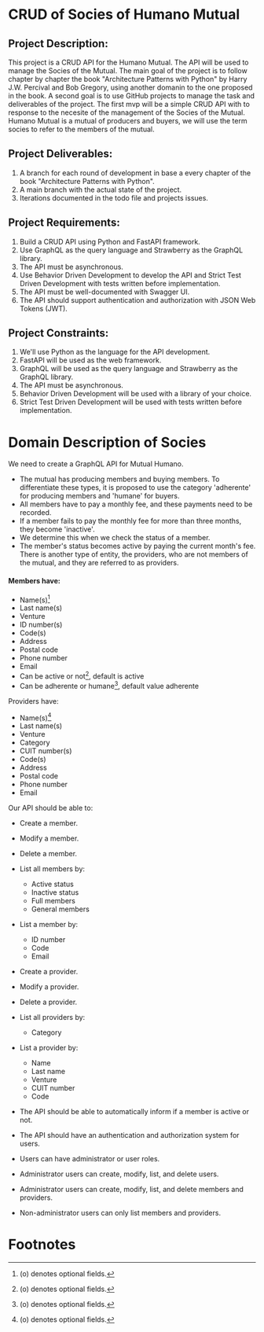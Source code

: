 # CRUD of Socies of Humano Mutual

## Project Description:

This project is a CRUD API for the Humano Mutual. The API will be used to manage the Socies of the Mutual.
The main goal of the project is to follow chapter by chapter the book "Architecture Patterns with Python" by Harry J.W.
Percival and Bob Gregory, using another domanin to the one proposed in the book.
A second goal is to use GitHub projects to manage the task and deliverables of the project.
The first mvp will be a simple CRUD API with to response to the necesite of the management of the Socies of the Mutual.
Humano Mutual is a mutual of producers and buyers, we will use the term socies to refer to the members of the mutual.

## Project Deliverables:

1. A branch for each round of development in base a every chapter of the book "Architecture Patterns with Python".
2. A main branch with the actual state of the project.
3. Iterations documented in the todo file and projects issues.

## Project Requirements:

1. Build a CRUD API using Python and FastAPI framework.
2. Use GraphQL as the query language and Strawberry as the GraphQL library.
3. The API must be asynchronous.
4. Use Behavior Driven Development to develop the API and Strict Test Driven Development with tests written before
   implementation.
5. The API must be well-documented with Swagger UI.
6. The API should support authentication and authorization with JSON Web Tokens (JWT).

## Project Constraints:

1. We'll use Python as the language for the API development.
2. FastAPI will be used as the web framework.
3. GraphQL will be used as the query language and Strawberry as the GraphQL library.
4. The API must be asynchronous.
5. Behavior Driven Development will be used with a library of your choice.
6. Strict Test Driven Development will be used with tests written before implementation.

# Domain Description of Socies

We need to create a GraphQL API for Mutual Humano.

- The mutual has producing members and buying members. To differentiate these types, it is proposed to use the
  category 'adherente' for producing members and 'humane' for buyers.
- All members have to pay a monthly fee, and these payments need to be recorded.
- If a member fails to pay the monthly fee for more than three months, they become 'inactive'.
- We determine this when we check the status of a member.
- The member's status becomes active by paying the current month's fee.
  There is another type of entity, the providers, who are not members of the mutual, and they are referred to as
  providers.

#### Members have:
- Name(s)[^1]
- Last name(s)
- Venture
- ID number(s)
- Code(s)
- Address
- Postal code
- Phone number
- Email
- Can be active or not[^1], default is active
- Can be adherente or humane[^1], default value adherente

Providers have:

- Name(s)[^1]
- Last name(s)
- Venture
- Category
- CUIT number(s)
- Code(s)
- Address
- Postal code
- Phone number
- Email

Our API should be able to:

- Create a member.
- Modify a member.
- Delete a member.
- List all members by:
    - Active status
    - Inactive status
    - Full members
    - General members
- List a member by:
    - ID number
    - Code
    - Email
- Create a provider.
- Modify a provider.
- Delete a provider.
- List all providers by:
    - Category
- List a provider by:
    - Name
    - Last name
    - Venture
    - CUIT number
    - Code

- The API should be able to automatically inform if a member is active or not.
- The API should have an authentication and authorization system for users.
- Users can have administrator or user roles.
- Administrator users can create, modify, list, and delete users.
- Administrator users can create, modify, list, and delete members and providers.
- Non-administrator users can only list members and providers.

# Footnotes

[^1]: (o) denotes optional fields.